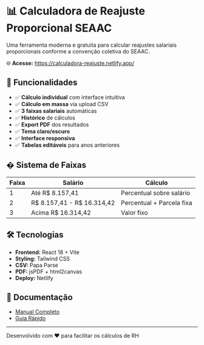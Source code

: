 # 📊 Calculadora de Reajuste Proporcional SEAAC

Uma ferramenta moderna e gratuita para calcular reajustes salariais proporcionais conforme a convenção coletiva do SEAAC.

🌐 **Acesse:** https://calculadora-reajuste.netlify.app/

## 🎯 Funcionalidades

- ✅ **Cálculo individual** com interface intuitiva
- ✅ **Cálculo em massa** via upload CSV
- ✅ **3 faixas salariais** automáticas
- ✅ **Histórico** de cálculos
- ✅ **Export PDF** dos resultados
- ✅ **Tema claro/escuro**
- ✅ **Interface responsiva**
- ✅ **Tabelas editáveis** para anos anteriores

## � Sistema de Faixas

| Faixa | Salário | Cálculo |
|-------|---------|---------|
| 1 | Até R$ 8.157,41 | Percentual sobre salário |
| 2 | R$ 8.157,41 - R$ 16.314,42 | Percentual + Parcela fixa |
| 3 | Acima R$ 16.314,42 | Valor fixo |

## 🛠️ Tecnologias

- **Frontend:** React 18 + Vite
- **Styling:** Tailwind CSS
- **CSV:** Papa Parse
- **PDF:** jsPDF + html2canvas
- **Deploy:** Netlify

## 📖 Documentação

- [Manual Completo](./MANUAL_DE_USO.md)
- [Guia Rápido](./GUIA_RAPIDO.md)

---

Desenvolvido com ❤️ para facilitar os cálculos de RH